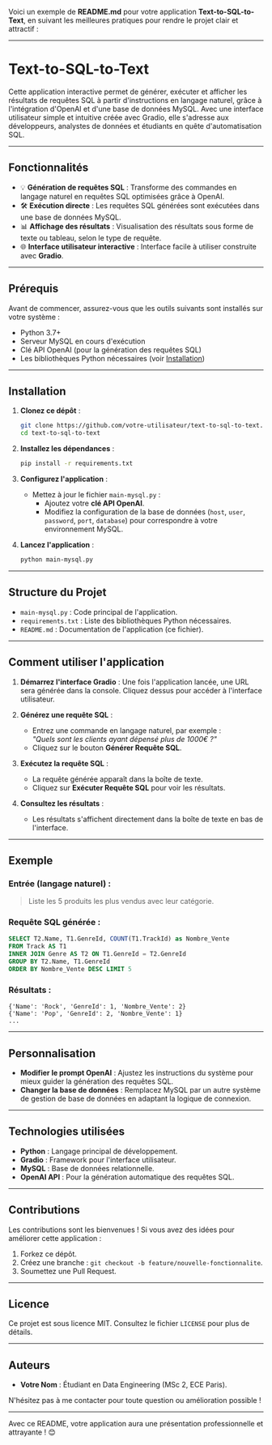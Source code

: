 Voici un exemple de **README.md** pour votre application **Text-to-SQL-to-Text**, en suivant les meilleures pratiques pour rendre le projet clair et attractif :

---

# **Text-to-SQL-to-Text**

Cette application interactive permet de générer, exécuter et afficher les résultats de requêtes SQL à partir d'instructions en langage naturel, grâce à l'intégration d'OpenAI et d'une base de données MySQL. Avec une interface utilisateur simple et intuitive créée avec Gradio, elle s'adresse aux développeurs, analystes de données et étudiants en quête d'automatisation SQL.

---

## **Fonctionnalités**

- 💡 **Génération de requêtes SQL** : Transforme des commandes en langage naturel en requêtes SQL optimisées grâce à OpenAI.
- 🛠️ **Exécution directe** : Les requêtes SQL générées sont exécutées dans une base de données MySQL.
- 📊 **Affichage des résultats** : Visualisation des résultats sous forme de texte ou tableau, selon le type de requête.
- 🌐 **Interface utilisateur interactive** : Interface facile à utiliser construite avec **Gradio**.

---

## **Prérequis**

Avant de commencer, assurez-vous que les outils suivants sont installés sur votre système :

- Python 3.7+
- Serveur MySQL en cours d'exécution
- Clé API OpenAI (pour la génération des requêtes SQL)
- Les bibliothèques Python nécessaires (voir [Installation](#installation))

---

## **Installation**

1. **Clonez ce dépôt** :

   ```bash
   git clone https://github.com/votre-utilisateur/text-to-sql-to-text.git
   cd text-to-sql-to-text
   ```

2. **Installez les dépendances** :

   ```bash
   pip install -r requirements.txt
   ```

3. **Configurez l'application** :

   - Mettez à jour le fichier `main-mysql.py` :
     - Ajoutez votre **clé API OpenAI**.
     - Modifiez la configuration de la base de données (`host`, `user`, `password`, `port`, `database`) pour correspondre à votre environnement MySQL.

4. **Lancez l'application** :

   ```bash
   python main-mysql.py
   ```

---

## **Structure du Projet**

- `main-mysql.py` : Code principal de l'application.
- `requirements.txt` : Liste des bibliothèques Python nécessaires.
- `README.md` : Documentation de l'application (ce fichier).

---

## **Comment utiliser l'application**

1. **Démarrez l'interface Gradio** :
   Une fois l'application lancée, une URL sera générée dans la console. Cliquez dessus pour accéder à l'interface utilisateur.

2. **Générez une requête SQL** :
   - Entrez une commande en langage naturel, par exemple :  
     *"Quels sont les clients ayant dépensé plus de 1000€ ?"*
   - Cliquez sur le bouton **Générer Requête SQL**.

3. **Exécutez la requête SQL** :
   - La requête générée apparaît dans la boîte de texte.
   - Cliquez sur **Exécuter Requête SQL** pour voir les résultats.

4. **Consultez les résultats** :
   - Les résultats s'affichent directement dans la boîte de texte en bas de l'interface.

---

## **Exemple**

### Entrée (langage naturel) :
> Liste les 5 produits les plus vendus avec leur catégorie.

### Requête SQL générée :
```sql
SELECT T2.Name, T1.GenreId, COUNT(T1.TrackId) as Nombre_Vente 
FROM Track AS T1 
INNER JOIN Genre AS T2 ON T1.GenreId = T2.GenreId 
GROUP BY T2.Name, T1.GenreId 
ORDER BY Nombre_Vente DESC LIMIT 5
```

### Résultats :
```
{'Name': 'Rock', 'GenreId': 1, 'Nombre_Vente': 2}
{'Name': 'Pop', 'GenreId': 2, 'Nombre_Vente': 1}
...
```

---

## **Personnalisation**

- **Modifier le prompt OpenAI** : Ajustez les instructions du système pour mieux guider la génération des requêtes SQL.
- **Changer la base de données** : Remplacez MySQL par un autre système de gestion de base de données en adaptant la logique de connexion.

---

## **Technologies utilisées**

- **Python** : Langage principal de développement.
- **Gradio** : Framework pour l'interface utilisateur.
- **MySQL** : Base de données relationnelle.
- **OpenAI API** : Pour la génération automatique des requêtes SQL.

---

## **Contributions**

Les contributions sont les bienvenues ! Si vous avez des idées pour améliorer cette application :

1. Forkez ce dépôt.
2. Créez une branche : `git checkout -b feature/nouvelle-fonctionnalite`.
3. Soumettez une Pull Request.

---

## **Licence**

Ce projet est sous licence MIT. Consultez le fichier `LICENSE` pour plus de détails.

---

## **Auteurs**

- **Votre Nom** : Étudiant en Data Engineering (MSc 2, ECE Paris).

N'hésitez pas à me contacter pour toute question ou amélioration possible !

--- 

Avec ce README, votre application aura une présentation professionnelle et attrayante ! 😊